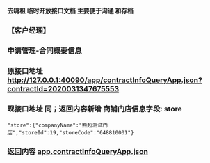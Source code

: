 #### 去嗨租 临时开放接口文档 主要便于沟通 和存档
### 【客户经理】
### 申请管理-合同概要信息
### 原接口地址 http://127.0.0.1:40090/app/contractInfoQueryApp.json?contractId=2020031347675553
### 现接口地址 同；返回内容新增 商铺门店信息字段: store
    "store":{"companyName":"熊超测试门店","storeId":19,"storeCode":"648810001"}
### 返回内容 [app.contractInfoQueryApp.json](../app.contractInfoQueryApp.json)
    